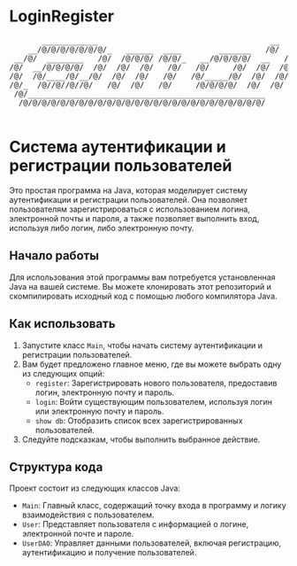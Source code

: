 # LoginRegister 
<pre>
       ____________                                     __   __
    __/@/@/@/@/@/@/@/_   ______  ____        _______   /@/  /@/   
 __/@/  ________   /@/  /@/@/@/ /@/@/_   __/@/@/@/@/  __   /@/    
/@/  __/@/@/@/@/  /@/  /@/  /@/   /@/   /@/     /@/  /@/  /@/   
/@/  /@/____/@/__/@/  /@/  /@/   /@/   /@/_____/@/  /@/  /@/      
/@/_  /@//@//@//@/   /@/  /@/   /@/     /@/@/@/@/  /@/  /@/       
 /@/___________________________________________________
  /@/@/@/@/@/@/@/@/@/@/@/@/@/@/@/@/@/@/@/@/@/@/@/@/@/@/ 

</pre>
# Система аутентификации и регистрации пользователей

Это простая программа на Java, которая моделирует систему аутентификации и регистрации пользователей.
Она позволяет пользователям зарегистрироваться с использованием логина, электронной почты и пароля,
а также позволяет выполнить вход, используя либо логин, либо электронную почту.

## Начало работы

Для использования этой программы вам потребуется установленная Java на вашей системе.
Вы можете клонировать этот репозиторий и скомпилировать исходный код с помощью любого компилятора Java.

## Как использовать

1. Запустите класс `Main`, чтобы начать систему аутентификации и регистрации пользователей.
2. Вам будет предложено главное меню, где вы можете выбрать одну из следующих опций:
    - `register`: Зарегистрировать нового пользователя, предоставив логин, электронную почту и пароль.
    - `login`: Войти существующим пользователем, используя логин или электронную почту и пароль.
    - `show db`: Отобразить список всех зарегистрированных пользователей.
3. Следуйте подсказкам, чтобы выполнить выбранное действие.

## Структура кода

Проект состоит из следующих классов Java:

- `Main`: Главный класс, содержащий точку входа в программу и логику взаимодействия с пользователем.
- `User`: Представляет пользователя с информацией о логине, электронной почте и пароле.
- `UserDAO`: Управляет данными пользователей, включая регистрацию, аутентификацию и получение пользователей.


